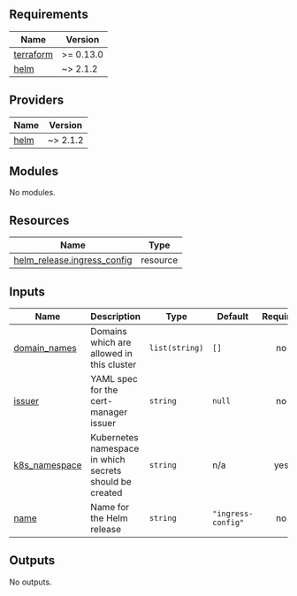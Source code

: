 <!-- BEGIN_TF_DOCS -->
## Requirements

| Name | Version |
|------|---------|
| <a name="requirement_terraform"></a> [terraform](#requirement\_terraform) | >= 0.13.0 |
| <a name="requirement_helm"></a> [helm](#requirement\_helm) | ~> 2.1.2 |

## Providers

| Name | Version |
|------|---------|
| <a name="provider_helm"></a> [helm](#provider\_helm) | ~> 2.1.2 |

## Modules

No modules.

## Resources

| Name | Type |
|------|------|
| [helm_release.ingress_config](https://registry.terraform.io/providers/hashicorp/helm/latest/docs/resources/release) | resource |

## Inputs

| Name | Description | Type | Default | Required |
|------|-------------|------|---------|:--------:|
| <a name="input_domain_names"></a> [domain\_names](#input\_domain\_names) | Domains which are allowed in this cluster | `list(string)` | `[]` | no |
| <a name="input_issuer"></a> [issuer](#input\_issuer) | YAML spec for the cert-manager issuer | `string` | `null` | no |
| <a name="input_k8s_namespace"></a> [k8s\_namespace](#input\_k8s\_namespace) | Kubernetes namespace in which secrets should be created | `string` | n/a | yes |
| <a name="input_name"></a> [name](#input\_name) | Name for the Helm release | `string` | `"ingress-config"` | no |

## Outputs

No outputs.
<!-- END_TF_DOCS -->

